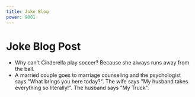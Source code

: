 ```yaml
---
title: Joke Blog
power: 9001
---
```


# Joke Blog Post
- Why can't Cinderella play soccer? Because she always runs away from the ball.
- A married couple goes to marriage counseling and the psychologist says "What brings you here today?". The wife says "My husband takes everything so literally!". The husband says "My Truck".